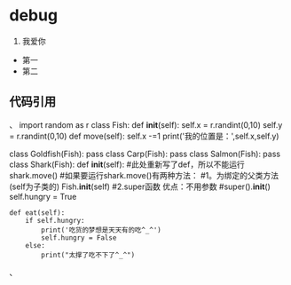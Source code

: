 # debug
1. 我爱你
- 第一
- 第二
## 代码引用
、
import random as r
class Fish:
    def __init__(self):
        self.x = r.randint(0,10)
        self.y = r.randint(0,10)
    def move(self):
        self.x -=1
        print('我的位置是：',self.x,self.y)

class Goldfish(Fish):
    pass
class Carp(Fish):
    pass
class Salmon(Fish):
    pass
class Shark(Fish):
    def __init__(self):  #此处重新写了def，所以不能运行shark.move()
        #如果要运行shark.move()有两种方法：
        #1。为绑定的父类方法(self为子类的)
        Fish.__init__(self)
        #2.super函数     优点：不用参数
        #super().__init__()
        self.hungry = True
        
    def eat(self):
        if self.hungry:
            print('吃货的梦想是天天有的吃^_^')
            self.hungry = False
        else:
            print("太撑了吃不下了^_^")
        
、
